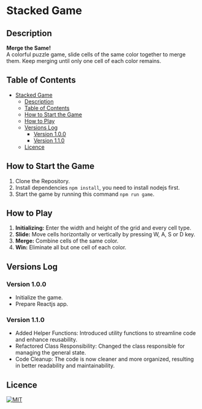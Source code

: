 # Stacked Game 

## Description
**Merge the Same!**  
A colorful puzzle game, slide cells of the same color together to merge them. Keep merging until only one cell of each color remains.

## Table of Contents
- [Stacked Game](#stacked-game)
  - [Description](#description)
  - [Table of Contents](#table-of-contents)
  - [How to Start the Game](#how-to-start-the-game)
  - [How to Play](#how-to-play)
  - [Versions Log](#versions-log)
    - [Version 1.0.0](#version-100)
    - [Version 1.1.0](#version-110)
  - [Licence](#licence)

## How to Start the Game
1. Clone the Repository.
2. Install dependencies `npm install`, you need to install nodejs first.
3. Start the game by running this command `npm run game`.

## How to Play
1. **Initializing:** Enter the width and height of the grid and every cell type. 
2. **Slide:** Move cells horizontally or vertically by pressing W, A, S or D key.
3. **Merge:** Combine cells of the same color.
4. **Win:** Eliminate all but one cell of each color.

## Versions Log
### Version 1.0.0
- Initialize the game.
- Prepare Reactjs app.
### Version 1.1.0
- Added Helper Functions: Introduced utility functions to streamline code and enhance reusability.
- Refactored Class Responsibility: Changed the class responsible for managing the general state.
- Code Cleanup: The code is now cleaner and more organized, resulting in better readability and maintainability.

## Licence
[![MIT](https://img.shields.io/badge/License-MIT-blue)](https://opensource.org/license/mit)